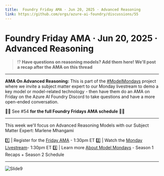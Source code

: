 ```yaml
---
title:  Foundry Friday AMA · Jun 20, 2025 · Advanced Reasoning
link: https://github.com/orgs/azure-ai-foundry/discussions/55
---
```


# Foundry Friday AMA · Jun 20, 2025 · Advanced Reasoning

> ⁉️ **Have questions on reasoning models? Add them here! We'll post a recap after the AMA on this thread**

---

**AMA On Advanced Reasoning:**
This is part of the [#ModelMondays](https://aka.ms/model-mondays) project where we invite a subject matter expert to our Monday livestream to demo a key model or model-related technology - then have them do an AMA on Friday on the Azure AI Foundry Discord to take questions and have a more open-ended conversation. 

🌟🌟 See #54 **for the full Foundry Fridays AMA schedule** 🌟🌟

---

This week we'll focus on Advanced Reasoning Models with our Subject Matter Expert: Marlene Mhangami

1️⃣ | Register for the [Friday AMA](https://discord.gg/azureaifoundry?event=1382860017660854372) - 1:30pm ET
2️⃣ | Watch the [Monday Livestream](https://developer.microsoft.com/en-us/reactor/events/25905/)- 1:30pm ET
3️⃣ | Learn more [About Model Mondays](https://aka.ms/model-mondays) - Season 1 Recaps + Season 2 Schedule

---


![Slide9](https://github.com/user-attachments/assets/87dd1371-90f3-41b5-aa56-d09fc0f0c5b8)
